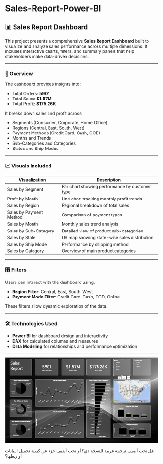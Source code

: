 # Sales-Report-Power-BI
## 📊 Sales Report Dashboard

This project presents a comprehensive **Sales Report Dashboard** built to visualize and analyze sales performance across multiple dimensions. It includes interactive charts, filters, and summary panels that help stakeholders make data-driven decisions.

---

### 📌 Overview

The dashboard provides insights into:

- Total Orders: **5901**
- Total Sales: **$1.57M**
- Total Profit: **$175.26K**

It breaks down sales and profit across:

- Segments (Consumer, Corporate, Home Office)
- Regions (Central, East, South, West)
- Payment Methods (Credit Card, Cash, COD)
- Months and Trends
- Sub-Categories and Categories
- States and Ship Modes

---

### 📈 Visuals Included

| Visualization                        | Description                                      |
|-------------------------------------|--------------------------------------------------|
| Sales by Segment                    | Bar chart showing performance by customer type   |
| Profit by Month                     | Line chart tracking monthly profit trends        |
| Sales by Region                     | Regional breakdown of total sales                |
| Sales by Payment Method             | Comparison of payment types                      |
| Sales by Month                      | Monthly sales trend analysis                     |
| Sales by Sub-Category               | Detailed view of product sub-categories          |
| Sales by State                      | US map showing state-wise sales distribution     |
| Sales by Ship Mode                  | Performance by shipping method                   |
| Sales by Category                   | Overview of main product categories              |

---

### 🎛️ Filters

Users can interact with the dashboard using:

- **Region Filter**: Central, East, South, West  
- **Payment Mode Filter**: Credit Card, Cash, COD, Online  

These filters allow dynamic exploration of the data.

---

### 🛠️ Technologies Used

- **Power BI** for dashboard design and interactivity  
- **DAX** for calculated columns and measures  
- **Data Modeling** for relationships and performance optimization  

---
![Dashboard](Sales.png)

هل تحب أضيف ترجمة عربية للنسخة دي؟ أو تحب أضيف جزء عن كيفية تحميل البيانات أو ربطها؟

